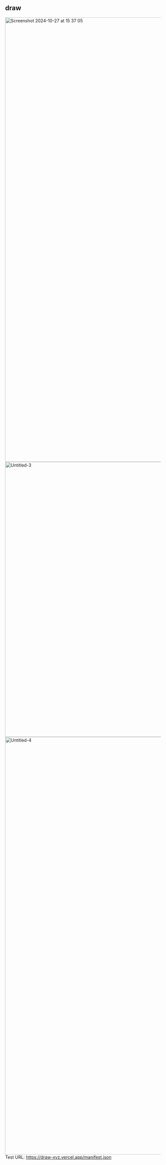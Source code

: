 ## draw
<img width="1440" alt="Screenshot 2024-10-27 at 15 37 05" src="https://github.com/user-attachments/assets/fc7c2ab6-9d57-48c4-98bd-ea7103aa4968">

<img width="891" alt="Untitled-3" src="https://github.com/user-attachments/assets/0bbff17f-ce0a-4a1f-875c-dea5ff15e413">
<img width="1353" alt="Untitled-4" src="https://github.com/user-attachments/assets/633c8672-e93b-481d-a2b8-fb18dc4d6a04">
Test URL: <a href="https://draw-xyz.vercel.app/manifest.json">https://draw-xyz.vercel.app/manifest.json</a>
